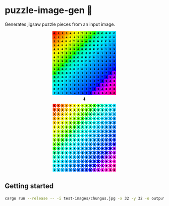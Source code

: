 # puzzle-image-gen 🧩

Generates jigsaw puzzle pieces from an input image.

<div align="center">
<img width="40%" src="./test-images//uv.jpg" alt="input image" />
<div>⬇️</div>
<img width="40%" src="./docs/example-output.png" alt="output image" />
</div>

## Getting started

```bash
cargo run --release -- -i test-images/chungus.jpg -x 32 -y 32 -o output.png
```

